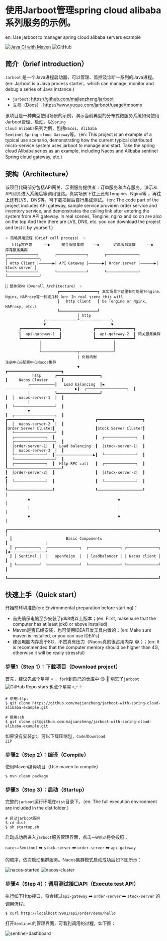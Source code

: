 # 使用Jarboot管理spring cloud alibaba系列服务的示例。
en: Use jarboot to manager spring cloud alibaba servers example

[![Java CI with Maven](https://github.com/majianzheng/jarboot-with-spring-cloud-alibaba-example/actions/workflows/codeql-analysis.yml/badge.svg)](https://github.com/majianzheng/jarboot-with-spring-cloud-alibaba-example/actions/workflows/codeql-analysis.yml)
![GitHub](https://img.shields.io/github/license/majianzheng/jarboot-with-spring-cloud-alibaba-example)

## 简介（brief introduction）
<code>Jarboot</code> 是一个Java进程启动器，可以管理、监控及诊断一系列的Java进程。
(en: Jarboot is a Java process starter，which can manage, monitor and debug a series of Java instance.)
- <code>jarboot</code>: https://github.com/majianzheng/jarboot
- 文档（Docs）：https://www.yuque.com/jarboot/usage/tmpomo

该项目是一种典型使用场景的示例，演示当前典型的分布式微服务系统如何使用Jarboot管理、启动。以<code>Spring Cloud Alibaba</code>系列为例，包括<code>Nacos</code>、<code>Alibaba Sentinel</code>
<code>Spring cloud Gateway</code>等。（en: This project is an example of a typical use scenario, demonstrating how the current typical
 distributed micro-service system uses jarboot to manage and start. Take the spring cloud Alibaba series as an example, including Nacos and Alibaba sentinel
Spring cloud gateway, etc.）

## 架构（Architecture）
该项目代码部分包括API网关、示例服务提供者：订单服务和库存服务，演示从API网关进入系统后等调用链路。真实场景下往上还有Tengine、Nginx等
，再往上还有LVS、DNS等，可下载项目后自行集成测试。（en: The code part of the project includes API gateway, sample service provider:
order service and inventory service, and demonstrates the calling link after entering the system from API gateway. 
In real scenes, Tengine, nginx and so on are also on the top
And then there are LVS, DNS, etc. you can download the project and test it by yourself.）
```
⭐ 简略调用流程（Brief call process） ✨
   http客户端     ——▶     网关服务集群    ——▶      订单服务集群     ——▶    库存服务集群
┌─────────────┐       ┌─────────────┐       ┌──────────────┐       ┌──────────────┐
│ Http Client │——————▶│ API Gateway │——————▶│ Order server │——————▶│ Stock server │
└─────────────┘       └─────────────┘       └──────────────┘       └──────────────┘

🍎 整体架构（Overall Architecture） ✨
                       ┏━━━━━━━━━━━━━━━━━┓ 真实场景下这里有可能是Tengine、Nginx、HAProxy等一种或几种（en: In real scene this will
                       ┃   http client   ┃ be Tengine or Nginx, HAProxy, etc.）
                       ┗━━━━━━━━━━━━━━━━━┛
                                │ http
                 ╭——————————————┴——————————————╮
                 ▼                             ▼ 
      ┏━━━━━━━━━━━━━━━━━┓              ┏━━━━━━━━━━━━━━━━━┓
      ┃  api-gateway-1  ┃              ┃  api-gateway-2  ┃ 网关服务集群
      ┗━━━━━━━━━━━━━━━━━┛              ┗━━━━━━━━━━━━━━━━━┛
               │                                │
               │                                │
               ╰————————————————┬———————————————╯
                                │ 负载均衡                                     注册中心&配置中心Nacos集群
                                ▼                                           ┏━━━━━━━━━━━━━━━━━━━━━━━━┓
            http      ┏━━━━━━━━━━━━━━━━━━━┓                                 ┃     Nacos Cluster      ┃
          ╭———————————┃   Load balancing  ┃◀———————————————————————————————▶┃  ┌──────────────────┐  ┃
          │           ┗━━━━━━━━━━━━━━━━━━━┛                                 ┃  │  nacos-server-1  │  ┃
          │                                                                 ┃  └──────────────────┘  ┃
          ▼                                                                 ┃  ┌──────────────────┐  ┃
┏━━━━━━━━━━━━━━━━━━━━┓                  ┏━━━━━━━━━━━━━━━━━━━━┓              ┃  │  nacos-server-2  │  ┃
┃Order Server Cluster┃                  ┃Stock Server Cluster┃              ┃  └──────────────────┘  ┃
┃  ┌──────────────┐  ┃                  ┃  ┌──────────────┐  ┃              ┃  ┌──────────────────┐  ┃
┃  │order-server-1│  ┃  Load balancing  ┃  │stock-server-1│  ┃              ┃  │  nacos-server-3  │  ┃
┃  └──────────────┘  ┃—————————————————▶┃  └──────────────┘  ┃              ┃  └──────────────────┘  ┃
┃  ┌──────────────┐  ┃  Http RPC call   ┃  ┌──────────────┐  ┃              ┗━━━━━━━━━━━━━━━━━━━━━━━━┛
┃  │order-server-2│  ┃                  ┃  │stock-server-2│  ┃                          ▲
┃  └──────────────┘  ┃                  ┃  └──────────────┘  ┃                          │
┗━━━━━━━━━━━━━━━━━━━━┛                  ┗━━━━━━━━━━━━━━━━━━━━┛                          │
          ▲                                       ▲                                     │ 
          │                                       │                                     │
          ▼                                       ▼                                     │
  ┏━━━━━━━━━━━━━━━━━━━━━━━━━━━━━━━━━━━━━━━━━━━━━━━━━━━━━━━━━━━━━━━━━━━┓                 │
  ┃                        Basic Components                           ┃                 │
  ┃ ┌──────────┐  ┌──────────────┐  ┌──────────────┐ ┌──────────────┐ ┃◀————————————————╯
  ┃ │ Sentinel │  │   openfeign  │  │ loadbalancer │ │ Nacos client │ ┃ 
  ┃ └──────────┘  └──────────────┘  └──────────────┘ └──────────────┘ ┃
  ┗━━━━━━━━━━━━━━━━━━━━━━━━━━━━━━━━━━━━━━━━━━━━━━━━━━━━━━━━━━━━━━━━━━━┛

```
## 快速上手（Quick start）
开始前环境准备(en: Environmental preparation before starting)：
- 首先确保电脑至少安装了jdk8或以上版本；(en: First, make sure that the computer has at least jdk8 or above installed)
- Maven是否已经安装，也可使用IDEA开发工具内置的；(en: Make sure maven is installed, or you can use IDEA's)
- 建议电脑内存高于8G，不然真有压力（Nacos真的很占用内存 😂 ）；(en: It is recommended that the computer memory should be higher than 4G, otherwise it will be really stressful)
### 步骤1（Step 1）：下载项目（Download project）
首先，建议先点个星星 ⭐️ ，<code>fork</code>到自己的仓库中 😊 🌟 别忘了<code>jarboot</code>
![GitHub Repo stars](https://img.shields.io/github/stars/majianzheng/jarboot?style=social)
也点个星星 👉 ✨ 
```shell
# 使用https
$ git clone https://github.com/majianzheng/jarboot-with-spring-cloud-alibaba-example.git

# 使用ssh
$ git clone git@github.com:majianzheng/jarboot-with-spring-cloud-alibaba-example.git
```
如果没有安装git，可以下载压缩包，<code>Code</code>/<code>Download ZIP</code>
### 步骤2（Step 2）：编译（Compile）
使用Maven编译项目（Use maven to compile）
```shell
$ mvn clean package
```
### 步骤3（Step 3）：启动（Startup）
完整的<code>jarboot</code>运行环境在<code>dist</code>目录下。（en: The full execution environment are included in the dist folder.）
```shell
# 启动jarboot服务
$ cd dist
$ sh startup.sh
```
启动成功后进入<code>jarboot</code>服务管理界面，点击<code>一键启动</code>将会按照：

<code>nacos</code>+<code>Sentinel</code> ➡️ <code>stock-server</code> ➡️ <code>order-server</code> ➡️ <code>api-gateway</code>

的顺序，依次启动集群服务。Nacos集群模式启动成功后如下图所示：

![nacos-started](doc/nacos-started.png)
![nacos-cluster](doc/nacos-cluster.png)

### 步骤4（Step 4）：调用测试接口API（Execute test API）
执行如下Http接口，将会经过<code>api-gateway</code> ➡️ <code>order-server</code> ➡️ <code>stock-server</code>
的调用流程。
```shell
$ curl http://localhost:9901/api/order/demo/hello
```
打开<code>Sentinel</code>的管理界面，可看到调用的过程，如下图：

![sentinel-dashboard](doc/sentinel-dashboard.png)

